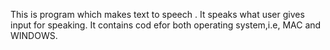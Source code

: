 This is program which makes text to speech .
It speaks what user gives input for speaking.
It contains cod efor both operating system,i.e, MAC and WINDOWS.
